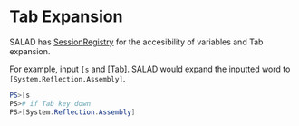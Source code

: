 # Tab Expansion
SALAD has [SessionRegistry](../structures/core.sessionregistry.md) for the accesibility of variables and Tab expansion.

For example, input ```[s``` and [Tab].
SALAD would expand the inputted word to ```[System.Reflection.Assembly]```.

``` powershell
PS>[s
PS># if Tab key down
PS>[System.Reflection.Assembly]
```
